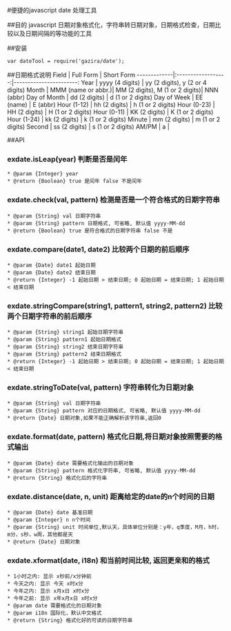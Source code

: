 #便捷的javascript date 处理工具

##目的
javascript 日期对象格式化，字符串转日期对象，日期格式检查，日期比较以及日期间隔的等功能的工具

##安装

    var dateTool = require('gazira/date');


##日期格式说明
Field        | Full Form          | Short Form
-------------|:------------------:|-----------------------:
Year         | yyyy (4 digits)    | yy (2 digits), y (2 or 4 digits)
Month        | MMM (name or abbr.)| MM (2 digits), M (1 or 2 digits)| NNN (abbr)
Day of Month | dd (2 digits)      | d (1 or 2 digits)
Day of Week  | EE (name)          | E (abbr)
Hour (1-12)  | hh (2 digits)      | h (1 or 2 digits)
Hour (0-23)  | HH (2 digits)      | H (1 or 2 digits)
Hour (0-11)  | KK (2 digits)      | K (1 or 2 digits)
Hour (1-24)  | kk (2 digits)      | k (1 or 2 digits)
Minute       | mm (2 digits)      | m (1 or 2 digits)
Second       | ss (2 digits)      | s (1 or 2 digits)
AM/PM        | a                  |

##API
### exdate.isLeap(year) 判断是否是闰年
    * @param {Integer} year
    * @return {Boolean} true 是闰年 false 不是闰年

### exdate.check(val, pattern) 检测是否是一个符合格式的日期字符串
    * @param {String} val 日期字符串
    * @param {String} pattern 日期格式, 可省略, 默认值 yyyy-MM-dd
    * @return {Boolean} true 是符合格式的日期字符串 false 不是

### exdate.compare(date1, date2) 比较两个日期的前后顺序
    * @param {Date} date1 起始日期
    * @param {Date} date2 结束日期
    * @return {Integer} -1 起始日期 > 结束日期; 0 起始日期 = 结束日期; 1 起始日期 < 结束日期

### exdate.stringCompare(string1, pattern1, string2, pattern2) 比较两个日期字符串的前后顺序
    * @param {String} string1 起始日期字符串
    * @param {String} pattern1 起始日期格式
    * @param {String} string2 结束日期字符串
    * @param {String} pattern2 结束日期格式
    * @return {Integer} -1 起始日期 > 结束日期; 0 起始日期 = 结束日期; 1 起始日期 < 结束日期

### exdate.stringToDate(val, pattern) 字符串转化为日期对象
    * @param {String} val 日期字符串
    * @param {String} pattern 对应的日期格式, 可省略, 默认值 yyyy-MM-dd
    * @return {Date} 日期对象,如果不能正确解析该字符串,返回0

### exdate.format(date, pattern) 格式化日期,将日期对象按照需要的格式输出
    * @param {Date} date 需要格式化输出的日期对象
    * @param {String} pattern 格式化字符串, 可省略, 默认值 yyyy-MM-dd
    * @return {String} 格式化后的字符串

### exdate.distance(date, n, unit) 距离给定的date的n个时间的日期
    * @param {Date} date 基准日期
    * @param {Integer} n n个时间
    * @param {String} unit 时间单位,默认天，具体单位分别是：y年，q季度，M月，h时，m分，s秒，w周，其他都是天
    * @return {Date} 日期对象

### exdate.xformat(date, i18n) 和当前时间比较, 返回更亲和的格式
    * 1小时之内: 显示 x秒前/x分钟前
    * 今天之内: 显示 今天 x时x分
    * 今年之内: 显示 x月x日 x时x分
    * 今年之前: 显示 x年x月x日 x时x分
    * @param date 需要格式化的日期对象
    * @param i18n 国际化，默认中文格式
    * @return {String} 格式化好的可读的日期字符串
    
